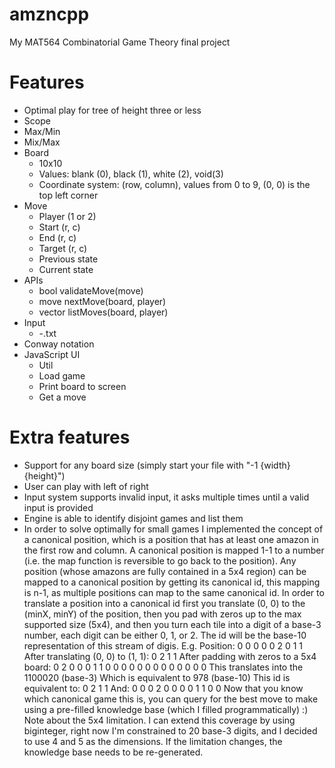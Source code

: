 # amzncpp

My MAT564 Combinatorial Game Theory final project

# Features
- Optimal play for tree of height three or less
- Scope
- Max/Min
- Mix/Max
- Board
  - 10x10
  - Values: blank (0), black (1), white (2), void(3)
  - Coordinate system: (row, column), values from 0 to 9, (0, 0) is the top left corner
- Move
  - Player (1 or 2)
  - Start (r, c)
  - End (r, c)
  - Target (r, c)
  - Previous state
  - Current state
- APIs
  - bool validateMove(move)
  - move nextMove(board, player)
  - vector<move> listMoves(board, player)
- Input
  - \-.txt
- Conway notation
- JavaScript UI
  - Util
  - Load game
  - Print board to screen
  - Get a move

# Extra features
- Support for any board size (simply start your file with "-1 {width} {height}")
- User can play with left of right
- Input system supports invalid input, it asks multiple times until a valid input is provided
- Engine is able to identify disjoint games and list them
- In order to solve optimally for small games I implemented the concept of a canonical position, which is a position that has at least one amazon in the first row and column. A canonical position is mapped 1-1 to a number (i.e. the map function is reversible to go back to the position). Any position (whose amazons are fully contained in a 5x4 region) can be mapped to a canonical position by getting its canonical id, this mapping is n-1, as multiple positions can map to the same canonical id. In order to translate a position into a canonical id first you translate (0, 0) to the (minX, minY) of the position, then you pad with zeros up to the max supported size (5x4), and then you turn each tile into a digit of a base-3 number, each digit can be either 0, 1, or 2. The id will be the base-10 representation of this stream of digis. E.g.
Position:
0 0 0
0 0 2
0 1 1
After translating (0, 0) to (1, 1):
0 2
1 1
After padding with zeros to a 5x4 board:
0 2 0 0 0
1 1 0 0 0
0 0 0 0 0
0 0 0 0 0
This translates into the 1100020 (base-3)
Which is equivalent to 978 (base-10)
This id is equivalent to:
0 2
1 1
And:
0 0 0 2 0 0
0 0 1 1 0 0
Now that you know which canonical game this is, you can query for the best move to make using a pre-filled knowledge base (which I filled programmatically) :)
Note about the 5x4 limitation. I can extend this coverage by using biginteger, right now I'm constrained to 20 base-3 digits, and I decided to use 4 and 5 as the dimensions. If the limitation changes, the knowledge base needs to be re-generated.
